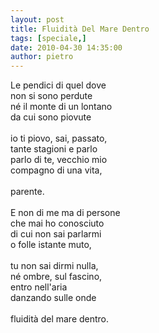 ```yaml
---
layout: post
title: Fluidità Del Mare Dentro
tags: [speciale,]
date: 2010-04-30 14:35:00
author: pietro
---
```

Le pendici di quel dove<br/>non si sono perdute<br/>né il monte di un lontano<br/>da cui sono piovute<br/><br/>io ti piovo, sai, passato,<br/>tante stagioni e parlo<br/>parlo di te, vecchio mio<br/>compagno di una vita,<br/><br/>parente.<br/><br/>E non di me ma di persone<br/>che mai ho conosciuto<br/>di cui non sai parlarmi<br/>o folle istante muto,<br/><br/>tu non sai dirmi nulla,<br/>né ombre, sul fascino,<br/>entro nell'aria<br/>danzando sulle onde<br/><br/>fluidità del mare dentro.
